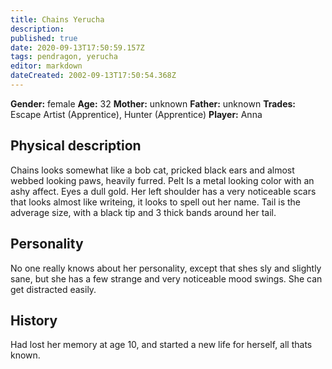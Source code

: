 ```yaml
---
title: Chains Yerucha
description: 
published: true
date: 2020-09-13T17:50:59.157Z
tags: pendragon, yerucha
editor: markdown
dateCreated: 2002-09-13T17:50:54.368Z
---
```


**Gender:** female
**Age:** 32
**Mother:** unknown
**Father:** unknown
**Trades:** Escape Artist (Apprentice), Hunter (Apprentice)
**Player:** Anna

## Physical description

Chains looks somewhat like a bob cat, pricked black ears and almost webbed looking paws, heavily furred. Pelt Is a metal looking color with an ashy affect. Eyes a dull gold.  Her left shoulder has a very noticeable scars that looks almost like writeing, it looks to spell out her name. Tail is the adverage size, with a black tip and 3 thick bands around her tail.

## Personality

No one really knows about her personality, except that shes sly and slightly sane, but she has a few strange and very noticeable mood swings. She can get distracted easily.

## History

Had lost her memory at age 10, and started a new life for herself, all thats known.